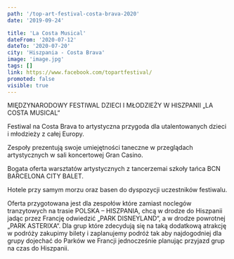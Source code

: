 ```yaml
---
path: '/top-art-festival-costa-brava-2020'
date: '2019-09-24'

title: 'La Costa Musical'
dateFrom: '2020-07-12'
dateTo: '2020-07-20'
city: 'Hiszpania - Costa Brava'
image: 'image.jpg'
tags: []
link: https://www.facebook.com/topartfestival/
promoted: false
visible: true
---
```

MIĘDZYNARODOWY FESTIWAL DZIECI I MŁODZIEŻY W HISZPANII
„LA COSTA MUSICAL“

Festiwal na Costa Brava to artystyczna przygoda dla utalentowanych dzieci i młodzieży z całej Europy. 

Zespoły prezentują swoje umiejętności taneczne w przeglądach artystycznych w sali koncertowej Gran Casino. 

Bogata oferta warsztatów artystycznych z tancerzemai szkoły tańca BCN BARCELONA CITY BALET.

Hotele przy samym morzu oraz basen do dyspozycji uczestników festiwalu.

Oferta przygotowana jest dla zespołów które zamiast noclegów tranzytowych na trasie POLSKA – 
HISZPANIA, chcą w drodze do Hiszpanii jadąc przez Francję odwiedzić „PARK DISNEYLAND“, a w drodze
 powrotnej „PARK ASTERIXA“.
Dla grup które zdecydują się na taką dodatkową atrakcję w podróży zakupimy bilety i zaplanujemy podróż tak aby najdogodniej dla grupy dojechać do Parków we Francji jednocześnie planując przyjazd grup na czas do Hiszpanii. 
